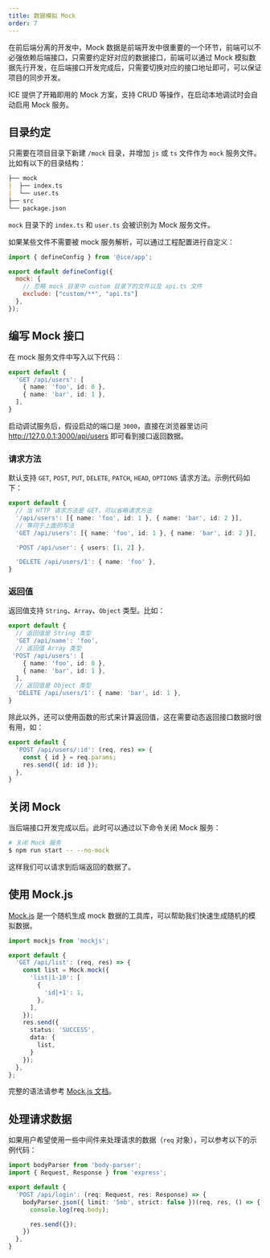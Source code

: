 ```yaml
---
title: 数据模拟 Mock
order: 7
---
```

在前后端分离的开发中，Mock 数据是前端开发中很重要的一个环节，前端可以不必强依赖后端接口，只需要约定好对应的数据接口，前端可以通过 Mock 模拟数据先行开发，在后端接口开发完成后，只需要切换对应的接口地址即可，可以保证项目的同步开发。

ICE 提供了开箱即用的 Mock 方案，支持 CRUD 等操作，在启动本地调试时会自动启用 Mock 服务。

## 目录约定

只需要在项目目录下新建 `/mock` 目录，并增加 `js` 或 `ts` 文件作为 `mock` 服务文件。比如有以下的目录结构：

```markdown
├── mock
|  ├── index.ts
|  └── user.ts
├── src
└── package.json
```

`mock` 目录下的 `index.ts` 和 `user.ts` 会被识别为 Mock 服务文件。

如果某些文件不需要被 mock 服务解析，可以通过工程配置进行自定义：

```js title="ice.config.mts"
import { defineConfig } from '@ice/app';

export default defineConfig({
  mock: {
    // 忽略 mock 目录中 custom 目录下的文件以及 api.ts 文件
    exclude: ["custom/**", "api.ts"]
  },
});
```

## 编写 Mock 接口

在 mock 服务文件中写入以下代码：

```ts title="./mock/user.ts"
export default {
  'GET /api/users': [
    { name: 'foo', id: 0 },
    { name: 'bar', id: 1 },
  ],
}
```

启动调试服务后，假设启动的端口是 `3000`，直接在浏览器里访问 <http://127.0.0.1:3000/api/users> 即可看到接口返回数据。

### 请求方法

默认支持 `GET`, `POST`, `PUT`, `DELETE`, `PATCH`, `HEAD`, `OPTIONS` 请求方法。示例代码如下：

```ts
export default {
  // 当 HTTP 请求方法是 GET，可以省略请求方法
  '/api/users': [{ name: 'foo', id: 1 }, { name: 'bar', id: 2 }],
  // 等同于上面的写法
  'GET /api/users': [{ name: 'foo', id: 1 }, { name: 'bar', id: 2 }],

  'POST /api/user': { users: [1, 2] },

  'DELETE /api/users/1': { name: 'foo' },
}
```

### 返回值

返回值支持 `String`、`Array`、`Object` 类型。比如：

```ts
export default {
  // 返回值是 String 类型
  'GET /api/name': 'foo',
  // 返回值 Array 类型 
 'POST /api/users': [
    { name: 'foo', id: 0 },
    { name: 'bar', id: 1 },
  ],
  // 返回值是 Object 类型
  'DELETE /api/users/1': { name: 'bar', id: 1 },
}
```

除此以外，还可以使用函数的形式来计算返回值，这在需要动态返回接口数据时很有用，如：

```ts
export default {
  'POST /api/users/:id': (req, res) => {
    const { id } = req.params;
    res.send({ id: id });
  },
}
```

## 关闭 Mock

当后端接口开发完成以后。此时可以通过以下命令关闭 Mock 服务：

```bash
# 关闭 Mock 服务
$ npm run start -- --no-mock
```

这样我们可以请求到后端返回的数据了。

## 使用 Mock.js

[Mock.js](https://github.com/nuysoft/Mock) 是一个随机生成 mock 数据的工具库，可以帮助我们快速生成随机的模拟数据。

```ts
import mockjs from 'mockjs';

export default {
  'GET /api/list': (req, res) => {
    const list = Mock.mock({
      'list|1-10': [
        {
          'id|+1': 1,
        },
      ],
    });
    res.send({
      status: 'SUCCESS',
      data: {
        list,
      }
    });
  },
};
```

完整的语法请参考 [Mock.js 文档](http://mockjs.com/examples.html)。

## 处理请求数据

如果用户希望使用一些中间件来处理请求的数据（`req` 对象），可以参考以下的示例代码：

```ts
import bodyParser from 'body-parser';
import { Request, Response } from 'express';

export default {
  'POST /api/login': (req: Request, res: Response) => {
    bodyParser.json({ limit: '5mb', strict: false })(req, res, () => {
      console.log(req.body);

      res.send({});
    })
  },
}
```
